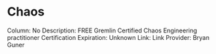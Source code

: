 # Chaos

Column: No
Description: FREE Gremlin Certified Chaos Engineering practitioner Certification
Expiration: Unknown
Link: Link
Provider: Bryan Guner